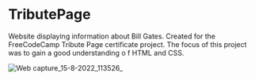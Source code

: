 # TributePage
Website displaying information about Bill Gates. Created for the FreeCodeCamp Tribute Page certificate project. The focus of this project was to gain a good understanding o f HTML and CSS.


![Web capture_15-8-2022_113526_](https://user-images.githubusercontent.com/109162139/184624804-612b35ac-8b2f-44b0-965c-833674e48382.jpeg)

